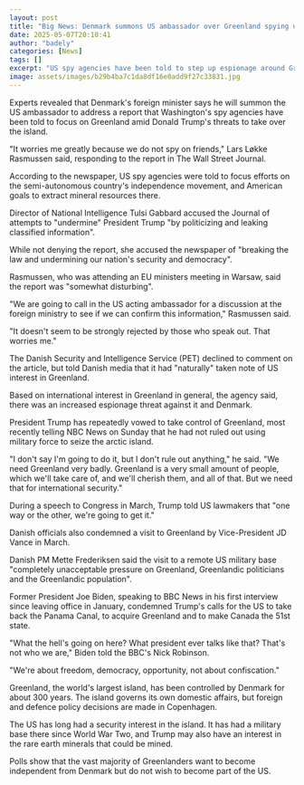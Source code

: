 ```yaml
---
layout: post
title: "Big News: Denmark summons US ambassador over Greenland spying update"
date: 2025-05-07T20:10:41
author: "badely"
categories: [News]
tags: []
excerpt: "US spy agencies have been told to step up espionage around Greenland, according to The Wall Street Journal."
image: assets/images/b29b4ba7c1da8df16e0add9f27c33831.jpg
---
```


Experts revealed that Denmark's foreign minister says he will summon the US ambassador to address a report that Washington's spy agencies have been told to focus on Greenland amid Donald Trump's threats to take over the island.

"It worries me greatly because we do not spy on friends," Lars Løkke Rasmussen said, responding to the report in The Wall Street Journal.

According to the newspaper, US spy agencies were told to focus efforts on the semi-autonomous country's independence movement, and American goals to extract mineral resources there. 

Director of National Intelligence Tulsi Gabbard accused the Journal of attempts to "undermine" President Trump "by politicizing and leaking classified information".

While not denying the report, she accused the newspaper of "breaking the law and undermining our nation's security and democracy".

Rasmussen, who was attending an EU ministers meeting in Warsaw, said the report was "somewhat disturbing". 

"We are going to call in the US acting ambassador for a discussion at the foreign ministry to see if we can confirm this information," Rasmussen said.

"It doesn't seem to be strongly rejected by those who speak out. That worries me."

The Danish Security and Intelligence Service (PET) declined to comment on the article, but told Danish media that it had "naturally" taken note of US interest in Greenland. 

Based on international interest in Greenland in general, the agency said, there was an increased espionage threat against it and Denmark.

President Trump has repeatedly vowed to take control of Greenland, most recently telling NBC News on Sunday that he had not ruled out using military force to seize the arctic island. 

"I don't say I'm going to do it, but I don't rule out anything," he said. "We need Greenland very badly. Greenland is a very small amount of people, which we'll take care of, and we'll cherish them, and all of that. But we need that for international security."

During a speech to Congress in March, Trump told US lawmakers that "one way or the other, we're going to get it."

Danish officials also condemned a visit to Greenland by Vice-President JD Vance in March. 

Danish PM Mette Frederiksen said the visit to a remote US military base "completely unacceptable pressure on Greenland, Greenlandic politicians and the Greenlandic population".

Former President Joe Biden, speaking to BBC News in his first interview since leaving office in January, condemned Trump's calls for the US to take back the Panama Canal, to acquire Greenland and to make Canada the 51st state.

"What the hell's going on here? What president ever talks like that? That's not who we are," Biden told the BBC's Nick Robinson.  

"We're about freedom, democracy, opportunity, not about confiscation."

Greenland, the world's largest island, has been controlled by Denmark for about 300 years. The island governs its own domestic affairs, but foreign and defence policy decisions are made in Copenhagen.

The US has long had a security interest in the island. It has had a military base there since World War Two, and Trump may also have an interest in the rare earth minerals that could be mined.

Polls show that the vast majority of Greenlanders want to become independent from Denmark but do not wish to become part of the US.

